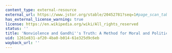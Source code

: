 ```yaml
---
content_type: external-resource
external_url: https://www.jstor.org/stable/20452781?seq=1#page_scan_tab_contents
has_external_license_warning: true
license: https://en.wikipedia.org/wiki/All_rights_reserved
status: ''
title: 'Nonviolence and Gandhi''s Truth: A Method for Moral and Political Arbitration'
uid: 1261e831-af20-4ba0-b014-61e325d9c6eb
wayback_url: ''
---
```

